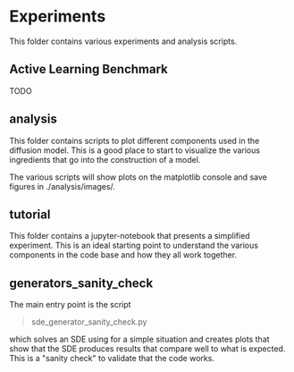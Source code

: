 # Experiments

This folder contains various experiments and analysis scripts.

## Active Learning Benchmark

TODO

## analysis
This folder contains scripts to plot different components used in the diffusion model. This is a good
place to start to visualize the various ingredients that go into the construction of a model.

The various scripts will show plots on the matplotlib console and save figures in ./analysis/images/.

## tutorial
This folder contains a jupyter-notebook that presents a simplified experiment. This is an ideal
starting point to understand the various components in the code base and how they all work together.


## generators_sanity_check
The main entry point is the script
> sde_generator_sanity_check.py

which solves an SDE using for a simple situation and creates plots that show that the
SDE produces results that compare well to what is expected. This is a "sanity check" to
validate that the code works.

